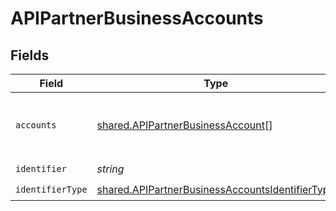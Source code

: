 # APIPartnerBusinessAccounts


## Fields

| Field                                                                                                                     | Type                                                                                                                      | Required                                                                                                                  | Description                                                                                                               |
| ------------------------------------------------------------------------------------------------------------------------- | ------------------------------------------------------------------------------------------------------------------------- | ------------------------------------------------------------------------------------------------------------------------- | ------------------------------------------------------------------------------------------------------------------------- |
| `accounts`                                                                                                                | [shared.APIPartnerBusinessAccount](../../../sdk/models/shared/apipartnerbusinessaccount.md)[]                             | :heavy_minus_sign:                                                                                                        | List of accounts balances of the business.                                                                                |
| `identifier`                                                                                                              | *string*                                                                                                                  | :heavy_check_mark:                                                                                                        | N/A                                                                                                                       |
| `identifierType`                                                                                                          | [shared.APIPartnerBusinessAccountsIdentifierType](../../../sdk/models/shared/apipartnerbusinessaccountsidentifiertype.md) | :heavy_check_mark:                                                                                                        | N/A                                                                                                                       |
